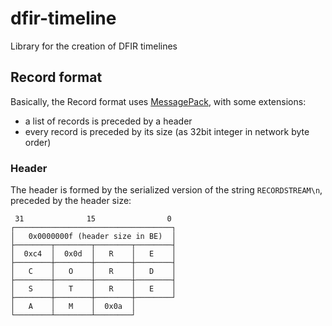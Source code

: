 # dfir-timeline
Library for the creation of DFIR timelines

## Record format

Basically, the Record format uses [MessagePack](https://github.com/msgpack/msgpack), with some extensions:

 - a list of records is preceded by a header
 - every record is preceded by its size (as 32bit integer in network byte order)

### Header

The header is formed by the serialized version of the string `RECORDSTREAM\n`, preceded by the header size:

```
 31              15                0
┌───────────────────────────────────┐
│   0x0000000f (header size in BE)  │
├────────┬────────┬────────┬────────┤
│  0xc4  │  0x0d  │   R    │   E    │
├────────┼────────┼────────┼────────┤
│   C    │   O    │   R    │   D    │
├────────┼────────┼────────┼────────┤
│   S    │   T    │   R    │   E    │
├────────┼────────┼────────┼────────┘
│   A    │   M    │  0x0a  │
└────────┴────────┴────────┘
```